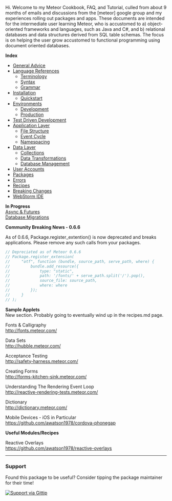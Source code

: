 Hi.  Welcome to my Meteor Cookbook, FAQ, and Tutorial, culled from about 9 months of emails and discussions from the [meteor] google group and my experiences rolling out packages and apps.  These documents are intended for the intermediate user learning Meteor, who is accustomed to a) object-oriented frameworks and languages, such as Java and C#, and b) relational databases and data structures derived from SQL table schemas.  The focus is on helping the user grow accustomed to functional programming using document oriented databases.


**Index**  

- [General Advice](https://github.com/awatson1978/meteor-cookbook/blob/master/general-advice.md)  
- [Language References](https://github.com/awatson1978/meteor-cookbook/blob/master/terminology.md)
  - [Terminology](https://github.com/awatson1978/meteor-cookbook/blob/master/terminology.md)  
  - [Syntax](https://github.com/awatson1978/meteor-cookbook/blob/master/syntax.md)  
  - [Grammar](https://github.com/awatson1978/meteor-cookbook/blob/master/grammar.md)  
- [Installation](https://github.com/awatson1978/meteor-cookbook/blob/master/installation.md)  
  - [Quickstart](https://github.com/awatson1978/meteor-cookbook/blob/master/quickstart.md)  
- [Environments](https://github.com/awatson1978/meteor-cookbook/blob/master/environments.md)  
  - [Development](https://github.com/awatson1978/meteor-cookbook/blob/master/environments-development.md)  
  - [Production](https://github.com/awatson1978/meteor-cookbook/blob/master/environments-production.md)  
- [Test Driven Development](https://github.com/awatson1978/meteor-cookbook/blob/master/test-driven-development.md)  
- [Application Layer](https://github.com/awatson1978/meteor-cookbook/blob/master/appstructure.md) 
  - [File Structure](https://github.com/awatson1978/meteor-cookbook/blob/master/filestructure.md) 
  - [Event Cycle](https://github.com/awatson1978/meteor-cookbook/blob/master/event-cycle.md) 
  - [Namespacing](https://github.com/awatson1978/meteor-cookbook/blob/master/namespacing.md) 
- [Data Layer](https://github.com/awatson1978/meteor-cookbook/blob/master/layer-data.md)
  - [Collections](https://github.com/awatson1978/meteor-cookbook/blob/master/collections.md)
  - [Data Transformations](https://github.com/awatson1978/meteor-cookbook/blob/master/data-transformations.md)
  - [Database Management](https://github.com/awatson1978/meteor-cookbook/blob/master/database-management.md)
- [User Accounts](https://github.com/awatson1978/meteor-cookbook/blob/master/accounts.md)  
- [Packages](https://github.com/awatson1978/meteor-cookbook/blob/master/packages.md)  
- [Errors](https://github.com/awatson1978/meteor-cookbook/blob/master/errors.md)  
- [Recipes](https://github.com/awatson1978/meteor-cookbook/blob/master/recipes.md)  
- [Breaking Changes](https://github.com/awatson1978/meteor-cookbook/blob/master/breaking-news.md)  
- [WebStorm IDE](https://github.com/awatson1978/meteor-cookbook/blob/master/webstorm.md)

**In Progress**  
[Async & Futures](https://gist.github.com/possibilities/3443021)  
[Database Migrations](https://github.com/awatson1978/meteor-cookbook/blob/master/database-migrations.md)  




**Community Breaking News - 0.6.6**  

As of 0.6.6, Package.register_extention() is now deprecated and breaks applications.  Please remove any such calls from your packages.

````js
// Depreciated as of Meteor 0.6.6  
// Package.register_extension(
//     "otf", function (bundle, source_path, serve_path, where) {
//         bundle.add_resource({
//             type: "static",
//             path: '/fonts/' + serve_path.split('/').pop(),
//             source_file: source_path,
//             where: where
//         });
//     }
// );
````



**Sample Applets**  
New section.  Probably going to eventually wind up in the recipes.md page.  

Fonts & Calligraphy  
http://fonts.meteor.com/  

Data Sets  
http://hubble.meteor.com/  

Acceptance Testing  
http://safety-harness.meteor.com/  

Creating Forms  
http://forms-kitchen-sink.meteor.com/  

Understanding The Rendering Event Loop  
http://reactive-rendering-tests.meteor.com/  

Dictionary  
http://dictionary.meteor.com/

Mobile Devices - iOS in Particular  
https://github.com/awatson1978/cordova-phonegap  

**Useful Modules/Recipes**  

Reactive Overlays  
https://github.com/awatson1978/reactive-overlays  

------------------------
### Support
Found this package to be useful?  Consider tipping the package maintainer for their time!  

[![Support via Gittip](https://raw.github.com/gittip/www.gittip.com/master/www/assets/gittip.png)](https://www.gittip.com/awatson1978/)  

